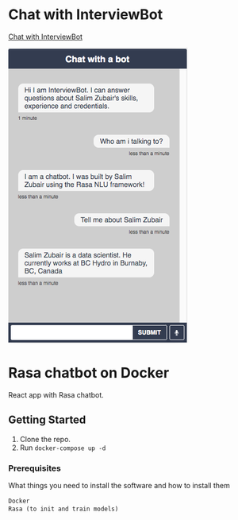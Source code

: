 # Chat with InterviewBot

[Chat with InterviewBot](http://34.83.237.193)

![InterviewBot screenshot](https://github.com/salimzubair/salimzubair.github.io/blob/master/images/interviewbot.png)


# Rasa chatbot on Docker

React app with Rasa chatbot.

## Getting Started

1. Clone the repo.
2. Run ```docker-compose up -d```

### Prerequisites

What things you need to install the software and how to install them

```
Docker
Rasa (to init and train models)
```
